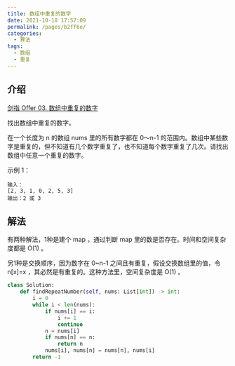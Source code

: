 ```yaml
---
title: 数组中重复的数字
date: 2021-10-18 17:57:09
permalink: /pages/b2ff6e/
categories:
  - 算法
tags:
  - 数组
  - 重复
---
```


## 介绍

[剑指 Offer 03. 数组中重复的数字](https://leetcode-cn.com/problems/shu-zu-zhong-zhong-fu-de-shu-zi-lcof/)

找出数组中重复的数字。


在一个长度为 n 的数组 nums 里的所有数字都在 0～n-1 的范围内。数组中某些数字是重复的，但不知道有几个数字重复了，也不知道每个数字重复了几次。请找出数组中任意一个重复的数字。

示例 1：

```
输入：
[2, 3, 1, 0, 2, 5, 3]
输出：2 或 3 
```

## 解法

有两种解法，1种是建个 map ，通过判断 map 里的数是否存在。时间和空间复杂度都是 O(1) 。

另1种是交换顺序，因为数字在 0~n-1 之间且有重复，假设交换数组里的值，令 n[x]=x ，其必然是有重复的。这种方法里，空间复杂度是 O(1) 。

```python
class Solution:
    def findRepeatNumber(self, nums: List[int]) -> int:
        i = 0
        while i < len(nums):
            if nums[i] == i:
                i += 1
                continue
            n = nums[i]
            if nums[n] == n:
                return n
            nums[i], nums[n] = nums[n], nums[i]
        return -1
```

